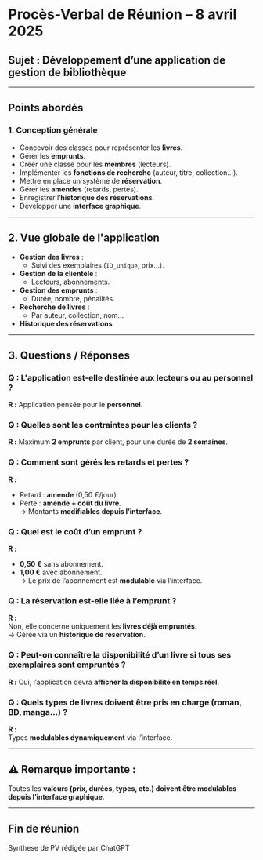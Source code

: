 # Procès-Verbal de Réunion – 8 avril 2025

## Sujet : Développement d’une application de gestion de bibliothèque

---

## Points abordés

### 1. Conception générale
- Concevoir des classes pour représenter les **livres**.
- Gérer les **emprunts**.
- Créer une classe pour les **membres** (lecteurs).
- Implémenter les **fonctions de recherche** (auteur, titre, collection...).
- Mettre en place un système de **réservation**.
- Gérer les **amendes** (retards, pertes).
- Enregistrer l’**historique des réservations**.
- Développer une **interface graphique**.

---

## 2. Vue globale de l'application
- **Gestion des livres** :  
  - Suivi des exemplaires (`ID_unique`, prix...).
- **Gestion de la clientèle** :  
  - Lecteurs, abonnements.
- **Gestion des emprunts** :  
  - Durée, nombre, pénalités.
- **Recherche de livres** :  
  - Par auteur, collection, nom...
- **Historique des réservations**

---

## 3. Questions / Réponses

### Q : L'application est-elle destinée aux lecteurs ou au personnel ?  
**R :** Application pensée pour le **personnel**.

### Q : Quelles sont les contraintes pour les clients ?  
**R :** Maximum **2 emprunts** par client, pour une durée de **2 semaines**.

### Q : Comment sont gérés les retards et pertes ?  
**R :**
- Retard : **amende** (0,50 €/jour).
- Perte : **amende + coût du livre**.  
→ Montants **modifiables depuis l’interface**.

### Q : Quel est le coût d’un emprunt ?  
**R :**
- **0,50 €** sans abonnement.  
- **1,00 €** avec abonnement.  
→ Le prix de l’abonnement est **modulable** via l’interface.

### Q : La réservation est-elle liée à l’emprunt ?  
**R :**  
Non, elle concerne uniquement les **livres déjà empruntés**.  
→ Gérée via un **historique de réservation**.

### Q : Peut-on connaître la disponibilité d’un livre si tous ses exemplaires sont empruntés ?  
**R :** Oui, l’application devra **afficher la disponibilité en temps réel**.

### Q : Quels types de livres doivent être pris en charge (roman, BD, manga...) ?  
**R :**  
Types **modulables dynamiquement** via l’interface.

---

## ⚠️ Remarque importante :
Toutes les **valeurs (prix, durées, types, etc.) doivent être modulables depuis l’interface graphique**.

---

## Fin de réunion
Synthese de PV rédigée par ChatGPT